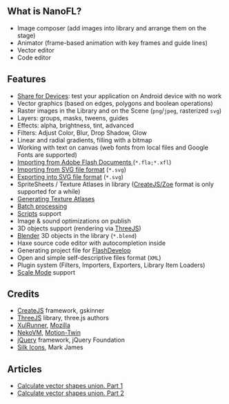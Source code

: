 ## What is NanoFL?
* Image composer (add images into library and arrange them on the stage)
* Animator (frame-based animation with key frames and guide lines)
* Vector editor
* Code editor


## Features
* [Share for Devices](/docs/share_for_devices/): test your application on Android device with no work
* Vector graphics (based on edges, polygons and boolean operations)
* Raster images in the Library and on the Scene (`png`/`jpeg`, rasterized `svg`)
* Layers: groups, masks, tweens, guides
* Effects: alpha, brightness, tint, advanced
* Filters: Adjust Color, Blur, Drop Shadow, Glow
* Linear and radial gradients, filling with a bitmap
* Working with text on canvas (web fonts from local files and Google Fonts are supported)
* [Importing from Adobe Flash Documents ](/docs/flash/) (`*.fla;*.xfl`)
* [Importing from SVG file format](/docs/svg/) (`*.svg`)
* [Exporting into SVG file format](/docs/svg/) (`*.svg`)
* SpriteSheets / Texture Atlases in library ([CreateJS/Zoe](http://www.createjs.com/zoe) format is only supported for a while)
* [Generating Texture Atlases](/docs/generate_texture_atlases/)
* [Batch processing](/docs/command_line/)
* [Scripts](/docs/scripts/) support
* Image & sound optimizations on publish
* 3D objects support (rendering via [ThreeJS](http://threejs.org/))
* [Blender](http://blender.org/) 3D objects in the library (`*.blend`)
* Haxe source code editor with autocompletion inside
* Generating project file for [FlashDevelop](http://www.flashdevelop.org/)
* Open and simple self-descriptive files format (`XML`)
* Plugin system (Filters, Importers, Exporters, Library Item Loaders)
* [Scale Mode](/docs/scaleMode/) support


## Credits
* [CreateJS](http://www.createjs.com/) framework, gskinner
* [ThreeJS](https://threejs.org/) library, three.js authors
* [XulRunner](https://developer.mozilla.org/en-US/docs/Mozilla/Projects/XULRunner), [Mozilla](https://www.mozilla.org/)
* [NekoVM](http://nekovm.org/), [Motion-Twin](http://www.motion-twin.com/)
* [jQuery](http://jquery.com/) framework, jQuery Foundation
* [Silk Icons](http://www.famfamfam.com/lab/icons/silk/), Mark James


## Articles
* [Calculate vector shapes union. Part 1](/docs/articles/combine_shapes_1/)
* [Calculate vector shapes union. Part 2](/docs/articles/combine_shapes_2/)

